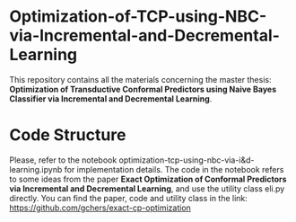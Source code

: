 # Optimization-of-TCP-using-NBC-via-Incremental-and-Decremental-Learning
This repository contains all the materials concerning the master thesis: **Optimization of Transductive Conformal Predictors using Naive Bayes Classifier via Incremental and Decremental Learning**.

# Code Structure
Please, refer to the notebook optimization-tcp-using-nbc-via-i&d-learning.ipynb for implementation details. The code in the notebook refers to some ideas from the paper **Exact Optimization of Conformal Predictors via Incremental and Decremental Learning**, and use the utility class eli.py directly. You can find the paper, code and utility class in the link: https://github.com/gchers/exact-cp-optimization


